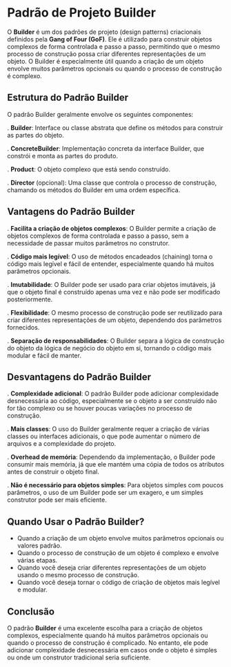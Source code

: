 # Padrão de Projeto Builder

O **Builder** é um dos padrões de projeto (design patterns) criacionais definidos pela **Gang of Four (GoF)**. 
Ele é utilizado para construir objetos complexos de forma controlada e passo a passo, 
permitindo que o mesmo processo de construção possa criar diferentes representações de um objeto. 
O Builder é especialmente útil quando a criação de um objeto envolve muitos parâmetros opcionais ou 
quando o processo de construção é complexo.

## Estrutura do Padrão Builder

O padrão Builder geralmente envolve os seguintes componentes:

. **Builder**: Interface ou classe abstrata que define os métodos para construir as partes do objeto.

. **ConcreteBuilder**: Implementação concreta da interface Builder, que constrói e monta as partes do produto.

. **Product**: O objeto complexo que está sendo construído.

. **Director** (opcional): Uma classe que controla o processo de construção, 
chamando os métodos do Builder em uma ordem específica.

## Vantagens do Padrão Builder

. **Facilita a criação de objetos complexos**: O Builder permite a criação de objetos complexos de 
forma controlada e passo a passo, sem a necessidade de passar muitos parâmetros no construtor.

. **Código mais legível**: O uso de métodos encadeados (chaining) torna o código mais legível e fácil de entender, 
especialmente quando há muitos parâmetros opcionais.

. **Imutabilidade**: O Builder pode ser usado para criar objetos imutáveis, já que o objeto final é 
construído apenas uma vez e não pode ser modificado posteriormente.

. **Flexibilidade**: O mesmo processo de construção pode ser reutilizado para criar diferentes 
representações de um objeto, dependendo dos parâmetros fornecidos.

. **Separação de responsabilidades**: O Builder separa a lógica de construção do objeto da lógica
de negócio do objeto em si, tornando o código mais modular e fácil de manter.

## Desvantagens do Padrão Builder

. **Complexidade adicional**: O padrão Builder pode adicionar complexidade desnecessária ao código, 
especialmente se o objeto a ser construído não for tão complexo ou se houver poucas variações no processo de construção.

. **Mais classes**: O uso do Builder geralmente requer a criação de várias classes ou interfaces adicionais, 
o que pode aumentar o número de arquivos e a complexidade do projeto.

. **Overhead de memória**: Dependendo da implementação, o Builder pode consumir mais memória, 
já que ele mantém uma cópia de todos os atributos antes de construir o objeto final.

. **Não é necessário para objetos simples**: Para objetos simples com poucos parâmetros, o uso de um
Builder pode ser um exagero, e um simples construtor pode ser mais eficiente.

## Quando Usar o Padrão Builder?

- Quando a criação de um objeto envolve muitos parâmetros opcionais ou valores padrão.
- Quando o processo de construção de um objeto é complexo e envolve várias etapas.
- Quando você deseja criar diferentes representações de um objeto usando o mesmo processo de construção.
- Quando você deseja tornar o código de criação de objetos mais legível e modular.

## Conclusão

O padrão **Builder** é uma excelente escolha para a criação de objetos complexos, especialmente quando há muitos
parâmetros opcionais ou quando o processo de construção é complicado. No entanto, ele pode adicionar 
complexidade desnecessária em casos onde o objeto é simples ou onde um construtor tradicional seria suficiente.